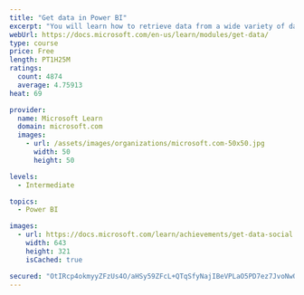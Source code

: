 ```yaml
---
title: "Get data in Power BI"
excerpt: "You will learn how to retrieve data from a wide variety of data sources, including Microsoft Excel, relational databases, and NoSQL data stores. You will also learn how to improve performance while retrieving data."
webUrl: https://docs.microsoft.com/en-us/learn/modules/get-data/
type: course
price: Free
length: PT1H25M
ratings:
  count: 4874
  average: 4.75913
heat: 69

provider:
  name: Microsoft Learn
  domain: microsoft.com
  images:
    - url: /assets/images/organizations/microsoft.com-50x50.jpg
      width: 50
      height: 50

levels:
  - Intermediate

topics:
  - Power BI

images:
  - url: https://docs.microsoft.com/learn/achievements/get-data-social.png
    width: 643
    height: 321
    isCached: true

secured: "OtIRcp4okmyyZFzUs4O/aHSy59ZFcL+QTqSfyNajIBeVPLaO5PD7ez7JvoNwO+xJd++RhYdicjPpe9swrwlMj8xJH45y/DMiwTSVuk6KPeYdfqG2hQG4lIgHK4BSNuv6P2notnjEnO2h1xhTMNu0MIwqG1v+jvmwYI7JUAHx9n56OcV1V5MEE0d7Huka0p5bbkfjx22Ita9bAZGNuNFZPudmxU/mx+z4HTSHuQuQhzPlj7s/iH0/z22XGZ1s7qIZ3dGGWQFilhglxTji1/ZCtXIXj/n9ZfZk+7vbvCa0vb1eVP8UvvfpQVd65CQgwqYJ+xqDUW0fEwJlTYkIxX29vlzXEt29MhuJNNzVEVvBsVgDkkTKu+Dp7Ejtrbac22UnTrQ1JIIRGXblZg389ShOj4WhM7N9FRrv6Q9hsrlOWs0=;HMD4iaUfe03IyeTh7aNBrA=="
---
```


